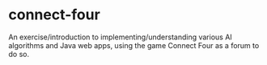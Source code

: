 # connect-four
An exercise/introduction to implementing/understanding various AI algorithms and Java web apps, using the game Connect Four as a forum to do so.

